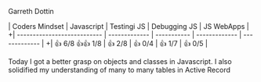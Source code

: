 Garreth Dottin 

| Coders Mindset              | Javascript    | Testingi JS  | Debugging JS  | JS WebApps    |
 +| --------------------------- | ------------- | -----------  | ------------- | ------------- |
 +|   :+1: 6/8 :+1::+1: 1/8     |    :+1: 2/8   |  :+1: 0/4    |   :+1: 1/7    | :+1: 0/5      |
 
 
 Today I got a better grasp on objects and classes in Javascript. I also solidified my 
 understanding of  many to many tables in Active Record
